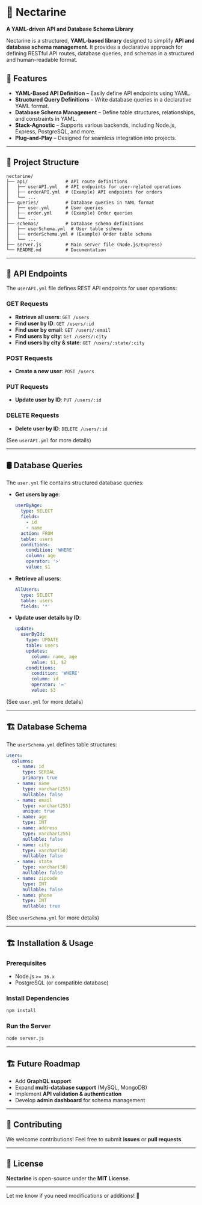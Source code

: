 # 🍊 Nectarine

**A YAML-driven API and Database Schema Library**  

Nectarine is a structured, **YAML-based library** designed to simplify **API and database schema management**. It provides a declarative approach for defining RESTful API routes, database queries, and schemas in a structured and human-readable format.  

## 🚀 Features  

- **YAML-Based API Definition** – Easily define API endpoints using YAML.  
- **Structured Query Definitions** – Write database queries in a declarative YAML format.  
- **Database Schema Management** – Define table structures, relationships, and constraints in YAML.  
- **Stack-Agnostic** – Supports various backends, including Node.js, Express, PostgreSQL, and more.  
- **Plug-and-Play** – Designed for seamless integration into projects.  

---

## 📁 Project Structure  

```text
nectarine/
├── api/              # API route definitions
│   ├── userAPI.yml   # API endpoints for user-related operations
│   ├── orderAPI.yml  # (Example) API endpoints for orders
│   └── ...          
├── queries/          # Database queries in YAML format
│   ├── user.yml      # User queries
│   ├── order.yml     # (Example) Order queries
│   └── ...          
├── schemas/          # Database schema definitions
│   ├── userSchema.yml  # User table schema
│   ├── orderSchema.yml # (Example) Order table schema
│   └── ...          
├── server.js         # Main server file (Node.js/Express)
└── README.md         # Documentation
```

---

## 🔧 API Endpoints  

The `userAPI.yml` file defines REST API endpoints for user operations:  

### **GET Requests**

- **Retrieve all users**: `GET /users`  
- **Find user by ID**: `GET /users/:id`  
- **Find user by email**: `GET /users/:email`  
- **Find users by city**: `GET /users/:city`  
- **Find users by city & state**: `GET /users/:state/:city`  

### **POST Requests**

- **Create a new user**: `POST /users`  

### **PUT Requests**

- **Update user by ID**: `PUT /users/:id`  

### **DELETE Requests**

- **Delete user by ID**: `DELETE /users/:id`  

(See `userAPI.yml` for more details)  

---

## 🛢️ Database Queries  

The `user.yml` file contains structured database queries:  

- **Get users by age**:  

  ```yaml
  userByAge:
    type: SELECT
    fields:
      - id
      - name
    action: FROM
    table: users
    conditions:
      condition: 'WHERE'
      column: age
      operator: '>'
      value: $1
  ```  

- **Retrieve all users**:  

  ```yaml
  AllUsers:
    type: SELECT
    table: users
    fields: '*'
  ```  

- **Update user details by ID**:  

  ```yaml
  update:
    userById:
      type: UPDATE
      table: users
      updates:
        column: name, age
        value: $1, $2
      conditions:
        condition: 'WHERE'
        column: id
        operator: '='
        value: $3
  ```

(See `user.yml` for more details)  

---

## 🏗️ Database Schema  

The `userSchema.yml` defines table structures:  

```yaml
users:
  columns:
    - name: id
      type: SERIAL
      primary: true
    - name: name
      type: varchar(255)
      nullable: false
    - name: email
      type: varchar(255)
      unique: true
    - name: age
      type: INT
    - name: address
      type: varchar(255)
      nullable: false
    - name: city
      type: varchar(50)
      nullable: false
    - name: state
      type: varchar(50)
      nullable: false
    - name: zipcode
      type: INT
      nullable: false
    - name: phone
      type: INT
      nullable: true
```

(See `userSchema.yml` for more details)  

---

## 🏗️ Installation & Usage  

### **Prerequisites**

- Node.js `>= 16.x`
- PostgreSQL (or compatible database)

### **Install Dependencies**

```sh
npm install
```

### **Run the Server**

```sh
node server.js
```

---

## 🏗️ Future Roadmap  

- Add **GraphQL support**  
- Expand **multi-database support** (MySQL, MongoDB)  
- Implement **API validation & authentication**  
- Develop **admin dashboard** for schema management  

---

## 👥 Contributing  

We welcome contributions! Feel free to submit **issues** or **pull requests**.  

---

## 📝 License  

**Nectarine** is open-source under the **MIT License**.  

---

Let me know if you need modifications or additions! 🚀
